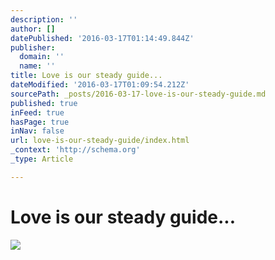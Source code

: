 ```yaml
---
description: ''
author: []
datePublished: '2016-03-17T01:14:49.844Z'
publisher:
  domain: ''
  name: ''
title: Love is our steady guide...
dateModified: '2016-03-17T01:09:54.212Z'
sourcePath: _posts/2016-03-17-love-is-our-steady-guide.md
published: true
inFeed: true
hasPage: true
inNav: false
url: love-is-our-steady-guide/index.html
_context: 'http://schema.org'
_type: Article

---
```

# Love is our steady guide...
![](https://the-grid-user-content.s3-us-west-2.amazonaws.com/f71c7799-b604-4124-b6bf-3fc6c842e1da.png)